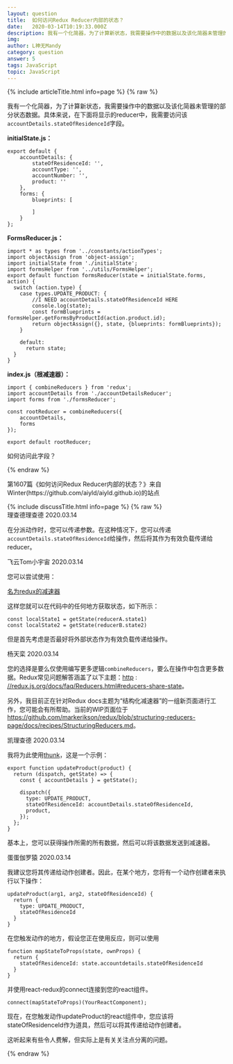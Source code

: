 ```yaml
---
layout: question
title:  如何访问Redux Reducer内部的状态？
date:   2020-03-14T10:19:33.000Z
description: 我有一个化简器，为了计算新状态，我需要操作中的数据以及该化简器未管理的部分状态数据。具体来说，在下面将显示的reducer中，我需要访问该accountD...
img: 
author: L神无Mandy
category: question
answer: 5
tags: JavaScript
topic: JavaScript
---
```

<div class="article-root">
  <div class="article">
    {% include articleTitle.html info=page %}
    {% raw %}
    <div class="article-content"><p><font style="vertical-align: inherit;"><font style="vertical-align: inherit;">我有一个化简器，为了计算新状态，我需要操作中的数据以及该化简器未管理的部分状态数据。</font><font style="vertical-align: inherit;">具体来说，在下面将显示的reducer中，我需要访问该</font></font><code>accountDetails.stateOfResidenceId</code><font style="vertical-align: inherit;"><font style="vertical-align: inherit;">字段。</font></font></p>

<p><strong><font style="vertical-align: inherit;"><font style="vertical-align: inherit;">initialState.js：</font></font></strong></p>

<pre><code>export default {<font></font>
    accountDetails: {<font></font>
        stateOfResidenceId: '',<font></font>
        accountType: '',<font></font>
        accountNumber: '',<font></font>
        product: ''<font></font>
    },<font></font>
    forms: {<font></font>
        blueprints: [<font></font>
<font></font>
        ]<font></font>
    }<font></font>
};<font></font>
</code></pre>

<p><strong><font style="vertical-align: inherit;"><font style="vertical-align: inherit;">FormsReducer.js：</font></font></strong></p>

<pre><code>import * as types from '../constants/actionTypes';<font></font>
import objectAssign from 'object-assign';<font></font>
import initialState from './initialState';<font></font>
import formsHelper from '../utils/FormsHelper';<font></font>
export default function formsReducer(state = initialState.forms, action) {<font></font>
  switch (action.type) {<font></font>
    case types.UPDATE_PRODUCT: {<font></font>
        //I NEED accountDetails.stateOfResidenceId HERE<font></font>
        console.log(state);<font></font>
        const formBlueprints = formsHelper.getFormsByProductId(action.product.id);<font></font>
        return objectAssign({}, state, {blueprints: formBlueprints});<font></font>
    }<font></font>
<font></font>
    default:<font></font>
      return state;<font></font>
  }<font></font>
}<font></font>
</code></pre>

<p><strong><font style="vertical-align: inherit;"><font style="vertical-align: inherit;">index.js（根减速器）：</font></font></strong></p>

<pre><code>import { combineReducers } from 'redux';<font></font>
import accountDetails from './accountDetailsReducer';<font></font>
import forms from './formsReducer';<font></font>
<font></font>
const rootReducer = combineReducers({<font></font>
    accountDetails,<font></font>
    forms<font></font>
});<font></font>
<font></font>
export default rootReducer;<font></font>
</code></pre>

<p><font style="vertical-align: inherit;"><font style="vertical-align: inherit;">如何访问此字段？</font></font></p></div>
    {% endraw %}
  </div>
  <p class="winter_mark">第1607篇《如何访问Redux Reducer内部的状态？》来自Winter(https://github.com/aiyld/aiyld.github.io)的站点</p>
  <div class="discuss-wrapper">
    {% include discussTitle.html info=page %}
    {% raw %}
    <div class="discuss-item">
        <div class="discuss-parent">
          <div class="discuss-meta">
            <span class="discuss-user">理查德理查德</span>
            <span class="discuss-time">2020.03.14</span>
          </div>
          <div class="discuss-comment"><p><font style="vertical-align: inherit;"><font style="vertical-align: inherit;">在分派动作时，您可以传递参数。</font><font style="vertical-align: inherit;">在这种情况下，您可以传递</font></font><code>accountDetails.stateOfResidenceId</code><font style="vertical-align: inherit;"><font style="vertical-align: inherit;">给操作，然后将其作为有效负载传递给reducer。</font></font></p></div>
        </div></div><div class="discuss-item">
        <div class="discuss-parent">
          <div class="discuss-meta">
            <span class="discuss-user">飞云Tom小宇宙</span>
            <span class="discuss-time">2020.03.14</span>
          </div>
          <div class="discuss-comment"><p><font style="vertical-align: inherit;"><font style="vertical-align: inherit;">您可以尝试使用：</font></font></p>

<p><a href="https://github.com/mileschristian/redux-named-reducers" rel="nofollow noreferrer"><font style="vertical-align: inherit;"><font style="vertical-align: inherit;">名为redux的减速器</font></font></a></p>

<p><font style="vertical-align: inherit;"><font style="vertical-align: inherit;">这样您就可以在代码中的任何地方获取状态，如下所示：</font></font></p>

<pre><code>const localState1 = getState(reducerA.state1)<font></font>
const localState2 = getState(reducerB.state2)<font></font>
</code></pre>

<p><font style="vertical-align: inherit;"><font style="vertical-align: inherit;">但是首先考虑是否最好将外部状态作为有效负载传递给操作。   </font></font></p></div>
        </div></div><div class="discuss-item">
        <div class="discuss-parent">
          <div class="discuss-meta">
            <span class="discuss-user">杨天栾</span>
            <span class="discuss-time">2020.03.14</span>
          </div>
          <div class="discuss-comment"><p><font style="vertical-align: inherit;"><font style="vertical-align: inherit;">您的选择是要么仅使用编写更多逻辑</font></font><code>combineReducers</code><font style="vertical-align: inherit;"><font style="vertical-align: inherit;">，要么在操作中包含更多数据。</font><font style="vertical-align: inherit;">Redux常见问题解答涵盖了以下主题：</font></font><a href="http://redux.js.org/docs/faq/Reducers.html#reducers-share-state" rel="noreferrer"><font style="vertical-align: inherit;"><font style="vertical-align: inherit;">http</font></font></a><font style="vertical-align: inherit;"><font style="vertical-align: inherit;"> : </font><a href="http://redux.js.org/docs/faq/Reducers.html#reducers-share-state" rel="noreferrer"><font style="vertical-align: inherit;">//redux.js.org/docs/faq/Reducers.html#reducers-share-state</font></a><font style="vertical-align: inherit;">。</font></font></p>

<p><font style="vertical-align: inherit;"><font style="vertical-align: inherit;">另外，我目前正在针对Redux docs主题为“结构化减速器”的一组新页面进行工作，您可能会有所帮助。</font><font style="vertical-align: inherit;">当前的WIP页面位于</font></font><a href="https://github.com/markerikson/redux/blob/structuring-reducers-page/docs/recipes/StructuringReducers.md" rel="noreferrer"><font style="vertical-align: inherit;"><font style="vertical-align: inherit;">https://github.com/markerikson/redux/blob/structuring-reducers-page/docs/recipes/StructuringReducers.md</font></font></a><font style="vertical-align: inherit;"><font style="vertical-align: inherit;">。</font></font></p></div>
        </div></div><div class="discuss-item">
        <div class="discuss-parent">
          <div class="discuss-meta">
            <span class="discuss-user">凯理查德</span>
            <span class="discuss-time">2020.03.14</span>
          </div>
          <div class="discuss-comment"><p><font style="vertical-align: inherit;"><font style="vertical-align: inherit;">我将为此使用</font></font><a href="https://github.com/gaearon/redux-thunk" rel="noreferrer"><font style="vertical-align: inherit;"><font style="vertical-align: inherit;">thunk</font></font></a><font style="vertical-align: inherit;"><font style="vertical-align: inherit;">，这是一个示例：</font></font></p>

<pre><code>export function updateProduct(product) {<font></font>
  return (dispatch, getState) =&gt; {<font></font>
    const { accountDetails } = getState();<font></font>
<font></font>
    dispatch({<font></font>
      type: UPDATE_PRODUCT,<font></font>
      stateOfResidenceId: accountDetails.stateOfResidenceId,<font></font>
      product,<font></font>
    });<font></font>
  };<font></font>
}<font></font>
</code></pre>

<p><font style="vertical-align: inherit;"><font style="vertical-align: inherit;">基本上，您可以获得操作所需的所有数据，然后可以将该数据发送到减速器。</font></font></p></div>
        </div></div><div class="discuss-item">
        <div class="discuss-parent">
          <div class="discuss-meta">
            <span class="discuss-user">蛋蛋伽罗猿</span>
            <span class="discuss-time">2020.03.14</span>
          </div>
          <div class="discuss-comment"><p><font style="vertical-align: inherit;"><font style="vertical-align: inherit;">我建议您将其传递给动作创建者。</font><font style="vertical-align: inherit;">因此，在某个地方，您将有一个动作创建者来执行以下操作：</font></font></p>

<pre><code>updateProduct(arg1, arg2, stateOfResidenceId) {<font></font>
  return {<font></font>
    type: UPDATE_PRODUCT,<font></font>
    stateOfResidenceId<font></font>
  }<font></font>
}<font></font>
</code></pre>

<p><font style="vertical-align: inherit;"><font style="vertical-align: inherit;">在您触发动作的地方，假设您正在使用反应，则可以使用 </font></font></p>

<pre><code>function mapStateToProps(state, ownProps) {<font></font>
  return {<font></font>
    stateOfResidenceId: state.accountdetails.stateOfResidenceId<font></font>
  }  <font></font>
}<font></font>
</code></pre>

<p><font style="vertical-align: inherit;"><font style="vertical-align: inherit;">并使用react-redux的connect连接到您的react组件。 </font></font></p>

<pre><code>connect(mapStateToProps)(YourReactComponent);
</code></pre>

<p><font style="vertical-align: inherit;"><font style="vertical-align: inherit;">现在，在您触发动作updateProduct的react组件中，您应该将stateOfResidenceId作为道具，然后可以将其传递给动作创建者。 </font></font></p>

<p><font style="vertical-align: inherit;"><font style="vertical-align: inherit;">这听起来有些令人费解，但实际上是有关关注点分离的问题。 </font></font></p></div>
        </div></div>
    {% endraw %}
  </div>
<div>
